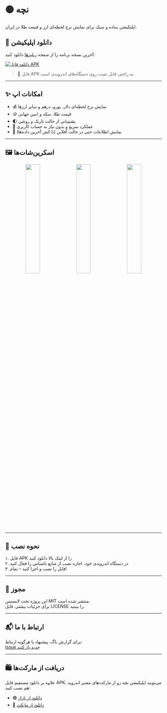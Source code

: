 # 🟡 نچه

اپلیکیشن ساده و سبک برای نمایش نرخ لحظه‌ای ارز و قیمت طلا در ایران.

## 📲 دانلود اپلیکیشن

آخرین نسخه برنامه را از صفحه [ریلیزها](https://github.com/ATA147/nche/releases) دانلود کنید:

[![دانلود فایل APK](https://img.shields.io/badge/📥_دانلود_APK-سبز?style=for-the-badge&logo=android)](https://github.com/ATA147/nche/releases/latest)

> 🔸 فایل APK به راحتی قابل نصب روی دستگاه‌های اندرویدی است.

---

## ✨ امکانات اپ

- 💰 نمایش نرخ لحظه‌ای دلار، یورو، درهم و سایر ارزها
- 🪙 قیمت طلا، سکه و انس جهانی
- 🌓 پشتیبانی از حالت تاریک و روشن
- 🚀 عملکرد سریع و بدون نیاز به حساب کاربری
- 📡 نمایش اطلاعات حتی در حالت آفلاین (با کش آخرین داده‌ها)

---
## 🖼️ اسکرین‌شات‌ها

<p align="center">
  <img src="https://github.com/user-attachments/assets/29a34f50-c427-4d6b-bab0-2b4fb8ed169d" width="30%" style="margin-right: 8px;" />
  <img src="https://github.com/user-attachments/assets/4e405a0f-4a46-4405-bb1a-026c3c5c8633" width="30%" style="margin-right: 8px;" />
  <img src="https://github.com/user-attachments/assets/5376ef9b-b91d-4d60-bf2e-5a9e152a01b1" width="30%" />
</p>

---

## 🧩 نحوه نصب

۱. فایل APK را از لینک بالا دانلود کنید  
۲. در دستگاه اندرویدی خود، اجازه نصب از منابع ناشناس را فعال کنید  
۳. فایل را نصب و اجرا کنید – تمام!

---

## 🪪 مجوز

این پروژه تحت لایسنس MIT منتشر شده است.  
برای جزئیات بیشتر، فایل LICENSE را ببینید.

---

## 📬 ارتباط با ما

برای گزارش باگ، پیشنهاد یا هرگونه ارتباط:  
[Issue جدید باز کنید](https://github.com/ATA147/nche/issues)

---

## 🛍️ دریافت از مارکت‌ها

علاوه بر دانلود مستقیم فایل APK، می‌تونید اپلیکیشن نچه رو از مارکت‌های معتبر اندروید هم نصب کنید:

- 🟢 [دانلود از بازار](https://cafebazaar.ir/app/ir.necha.app)
- 🔵 [دانلود از مایکت](https://myket.ir/app/ir.necha.app)

